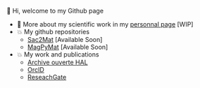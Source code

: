 👋 Hi, welcome to my Github page
- 👀 More about my scientific work in my [personnal page](https://inm.cnam.fr/zaccaria-silvestri-976348.kjsp?RH=1518506626264) [WIP]
- 💥 My github repositories
  - [Sac2Mat](https://github.com/zaccaria-silvestri/Sac2Mat) [Available Soon]
  - [MagPyMat](https://github.com/zaccaria-silvestri/MagPyMat) [Available Soon]
- 💥 My work and publications
  - [Archive ouverte HAL](https://cv.hal.science/zaccaria-silvestri)
  - [OrcID](https://orcid.org/0000-0002-9047-4802)
  - [ReseachGate](https://www.researchgate.net/profile/Zaccaria_Silvestri)

<!---
zaccaria-silvestri/zaccaria-silvestri is a ✨ special ✨ repository because its `README.md` (this file) appears on your GitHub profile.
You can click the Preview link to take a look at your changes.
--->